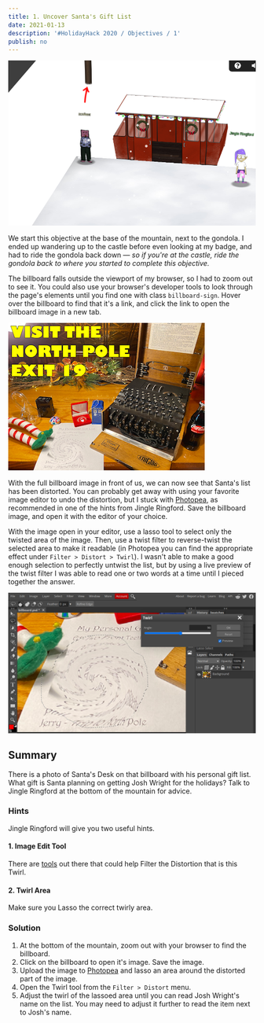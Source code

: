 ```yaml
---
title: 1. Uncover Santa's Gift List
date: 2021-01-13
description: '#HolidayHack 2020 / Objectives / 1'
publish: no
---
```


![Zach and Jingle Ringford next to the gondola at the base of the mountain.](./o1-landing.png)

We start this objective at the base of the mountain, next to the gondola. I ended up wandering up to the castle before even looking at my badge, and had to ride the gondola back down &mdash; _so if you're at the castle, ride the gondola back to where you started to complete this objective._

The billboard falls outside the viewport of my browser, so I had to zoom out to see it. You could also use your browser's developer tools to look through the page's elements until you find one with class `billboard-sign`. Hover over the billboard to find that it's a link, and click the link to open the billboard image in a new tab.

![A small rendering of the billboard image. Best to get the full-size one from the game.](./o1-billboard-small.png)

With the full billboard image in front of us, we can now see that Santa's list has been distorted. You can probably get away with using your favorite image editor to undo the distortion, but I stuck with [Photopea](https://www.photopea.com/), as recommended in one of the hints from Jingle Ringford. Save the billboard image, and open it with the editor of your choice.

With the image open in your editor, use a lasso tool to select only the twisted area of the image. Then, use a twist filter to reverse-twist the selected area to make it readable (in Photopea you can find the appropriate effect under `Filter > Distort > Twirl`). I wasn't able to make a good enough selection to perfectly untwist the list, but by using a live preview of the twist filter I was able to read one or two words at a time until I pieced together the answer.

![Use the Twirl effect in Photopea to untwist the image.](./o1-photopea.png)

## Summary
There is a photo of Santa's Desk on that billboard with his personal gift list. What gift is Santa planning on getting Josh Wright for the holidays? Talk to Jingle Ringford at the bottom of the mountain for advice.


### Hints
Jingle Ringford will give you two useful hints.

#### 1. Image Edit Tool
There are [tools](https://www.photopea.com/) out there that could help Filter the Distortion that is this Twirl.


#### 2. Twirl Area
Make sure you Lasso the correct twirly area.



### Solution
1. At the bottom of the mountain, zoom out with your browser to find the billboard.
2. Click on the billboard to open it's image. Save the image.
3. Upload the image to [Photopea](https://www.photopea.com/) and lasso an area around the distorted part of the image.
4. Open the Twirl tool from the `Filter > Distort` menu.
5. Adjust the twirl of the lassoed area until you can read Josh Wright's name on the list. You may need to adjust it further to read the item next to Josh's name.
